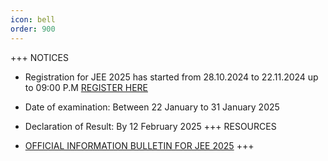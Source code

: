 ```yaml
---
icon: bell
order: 900
---
```



+++ NOTICES

- Registration for JEE 2025 has started from 28.10.2024 to 22.11.2024 up to 09:00 P.M [REGISTER HERE](https://examinationservices.nic.in/JeeMain2025/root/Home.aspx?enc=WPJ5WSCVWOMNiXoyyomJgDUffqDdG1LTsAPBKFcEC9W88CTkt2ITzilIsFR7gKxO)
- Date of examination: Between 22 January to 31 January 2025
- Declaration of Result: By 12 February 2025 
+++ RESOURCES 

- [OFFICIAL INFORMATION BULLETIN FOR JEE 2025](https://jeemain.nta.nic.in/information-bulletin/)
+++
